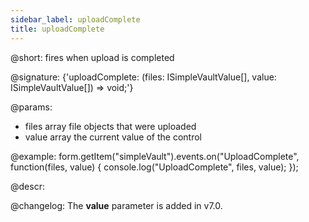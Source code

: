 ```yaml
---
sidebar_label: uploadComplete
title: uploadComplete
---          
```


@short: fires when upload is completed

@signature: {'uploadComplete: (files: ISimpleVaultValue[], value: ISimpleVaultValue[]) => void;'}

@params:
- files      array      file objects that were uploaded
- value     array     the current value of the control

@example:
form.getItem("simpleVault").events.on("UploadComplete", function(files, value) {
    console.log("UploadComplete", files, value);
});



@descr:

@changelog:
The **value** parameter is added in v7.0.
